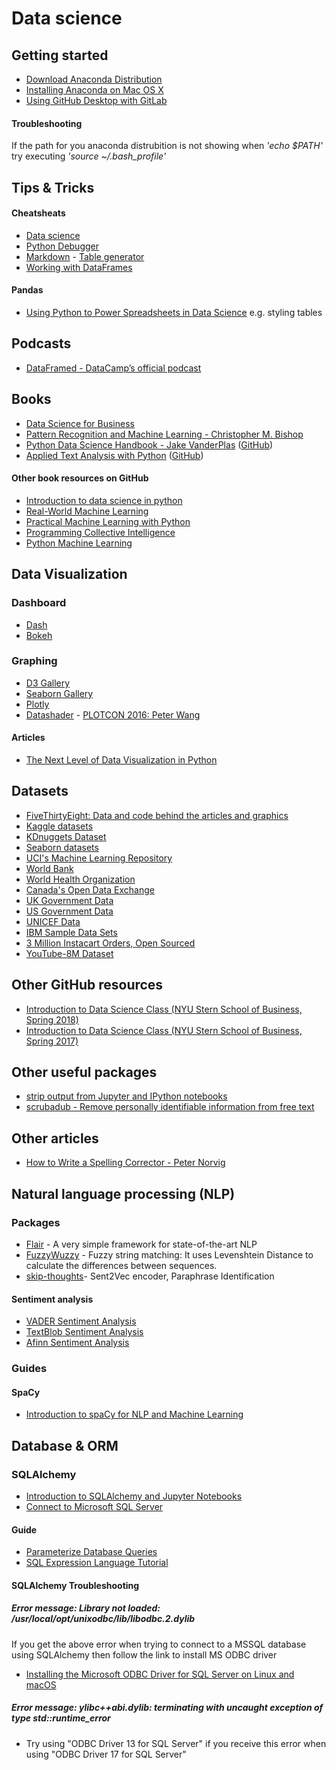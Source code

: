 # Data science

## Getting started

* [Download Anaconda Distribution](https://www.anaconda.com/download/#macos)
* [Installing Anaconda on Mac OS X](https://www.datacamp.com/community/tutorials/installing-anaconda-mac-os-x)
* [Using GitHub Desktop with GitLab](https://community.reclaimhosting.com/t/using-github-desktop-with-gitlab/876)

#### Troubleshooting
If the path for you anaconda distrubition is not showing when _'echo $PATH'_ try executing _'source ~/.bash_profile'_

## Tips & Tricks

#### Cheatsheats

* [Data science](https://github.com/mkhj/Data-science/tree/master/Cheat%20sheets)
* [Python Debugger](https://github.com/mkhj/Data-science/blob/master/Cheat%20sheets/Python%20Debugger%20Cheatsheet.pdf)
* [Markdown](https://github.com/adam-p/markdown-here/wiki/Markdown-Cheatsheet) - [Table generator](https://www.tablesgenerator.com/markdown_tables)
* [Working with DataFrames](http://www.gregreda.com/2013/10/26/working-with-pandas-dataframes/)

#### Pandas

* [Using Python to Power Spreadsheets in Data Science](https://pandas.pydata.org/pandas-docs/stable/user_guide/style.html) e.g. styling tables

## Podcasts

* [DataFramed - DataCamp’s official podcast](https://www.datacamp.com/community/podcast)

## Books

* [Data Science for Business](https://www.amazon.com/Data-Science-Business-Data-Analytic-Thinking/dp/1449361323)
* [Pattern Recognition and Machine Learning - Christopher M. Bishop](https://www.amazon.com/Pattern-Recognition-Learning-Information-Statistics/dp/0387310738)
* [Python Data Science Handbook - Jake VanderPlas](https://jakevdp.github.io/PythonDataScienceHandbook/index.html) ([GitHub](https://github.com/jakevdp/PythonDataScienceHandbook))
* [Applied Text Analysis with Python](https://www.amazon.com/Applied-Text-Analysis-Python-Language-Aware/dp/1491963042) ([GitHub](https://github.com/foxbook/atap))

#### Other book resources on GitHub

* [Introduction to data science in python](https://github.com/sidsriv/Introduction-to-Data-Science-in-python)
* [Real-World Machine Learning](https://github.com/brinkar/real-world-machine-learning)
* [Practical Machine Learning with Python](https://github.com/dipanjanS/practical-machine-learning-with-python)
* [Programming Collective Intelligence](https://github.com/arthur-e/Programming-Collective-Intelligence)
* [Python Machine Learning](https://github.com/rasbt/python-machine-learning-book)


## Data Visualization

### Dashboard

* [Dash](https://plot.ly/products/dash/)
* [Bokeh](https://bokeh.pydata.org/en/latest/docs/gallery.html)

### Graphing 

* [D3 Gallery](https://github.com/d3/d3/wiki/Gallery)
* [Seaborn Gallery](https://seaborn.pydata.org/examples/index.html)
* [Plotly](https://plot.ly/python/)
* [Datashader](http://datashader.org/) - [PLOTCON 2016: Peter Wang](https://www.youtube.com/watch?v=fB3cUrwxMVY)

#### Articles

* [The Next Level of Data Visualization in Python](https://towardsdatascience.com/the-next-level-of-data-visualization-in-python-dd6e99039d5e)

## Datasets

* [FiveThirtyEight: Data and code behind the articles and graphics](https://github.com/fivethirtyeight/data)
* [Kaggle datasets](https://www.kaggle.com/datasets)
* [KDnuggets Dataset](https://www.kdnuggets.com/datasets/index.html)
* [Seaborn datasets](https://github.com/mwaskom/seaborn-data)
* [UCI's Machine Learning Repository](https://archive.ics.uci.edu/ml/datasets.html)
* [World Bank](https://data.worldbank.org/)
* [World Health Organization](http://www.who.int/gho/en/)
* [Canada's Open Data Exchange](https://codx.ca/)
* [UK Government Data](https://data.gov.uk/)
* [US Government Data](https://www.data.gov/)
* [UNICEF Data](https://data.unicef.org/)
* [IBM Sample Data Sets](https://www.ibm.com/communities/analytics/watson-analytics-blog/guide-to-sample-datasets/)
* [3 Million Instacart Orders, Open Sourced](https://www.instacart.com/datasets/grocery-shopping-2017)
* [YouTube-8M Dataset](https://research.google.com/youtube8m/)

## Other GitHub resources

* [Introduction to Data Science Class (NYU Stern School of Business, Spring 2018)](https://github.com/jattenberg/SternPythonDataScience2018)
* [Introduction to Data Science Class (NYU Stern School of Business, Spring 2017)](https://github.com/mariazm/Spring2017_ProfFosterProvost)

## Other useful packages

* [strip output from Jupyter and IPython notebooks](https://github.com/kynan/nbstripout)
* [scrubadub - Remove personally identifiable information from free text](http://scrubadub.readthedocs.io/en/stable/index.html)

## Other articles

* [How to Write a Spelling Corrector - Peter Norvig](http://norvig.com/spell-correct.html)

## Natural language processing (NLP)

### Packages

* [Flair](https://github.com/zalandoresearch/flair) - A very simple framework for state-of-the-art NLP
* [FuzzyWuzzy](https://github.com/seatgeek/fuzzywuzzy) - Fuzzy string matching: It uses Levenshtein Distance to calculate the differences between sequences.
* [skip-thoughts](https://github.com/ryankiros/skip-thoughts)- 
Sent2Vec encoder, Paraphrase Identification 

#### Sentiment analysis

* [VADER Sentiment Analysis](https://github.com/cjhutto/vaderSentiment)
* [TextBlob Sentiment Analysis](https://textblob.readthedocs.io/en/dev/quickstart.html#sentiment-analysis)
* [Afinn Sentiment Analysis](https://github.com/fnielsen/afinn)

### Guides

#### SpaCy

* [Introduction to spaCy for NLP and Machine Learning](https://github.com/NSchrading/intro-spacy-nlp)

## Database & ORM

### SQLAlchemy
* [Introduction to SQLAlchemy and Jupyter Notebooks](https://github.com/LeeBergstrand/Jupyter-SQLAlchemy-Tutorial/blob/master/Jupyter-SQLAlchemy.ipynb)
* [Connect to Microsoft SQL Server](https://docs.sqlalchemy.org/en/latest/dialects/mssql.html#module-sqlalchemy.dialects.mssql.pyodbc)

#### Guide
* [Parameterize Database Queries](https://security.openstack.org/guidelines/dg_parameterize-database-queries.html)
* [SQL Expression Language Tutorial](https://docs.sqlalchemy.org/en/latest/core/tutorial.html) 

#### SQLAlchemy Troubleshooting

##### Error message: Library not loaded: /usr/local/opt/unixodbc/lib/libodbc.2.dylib
If you get the above error when trying to connect to a MSSQL database using SQLAlchemy then follow the link to install MS ODBC driver
* [Installing the Microsoft ODBC Driver for SQL Server on Linux and macOS](https://docs.microsoft.com/en-us/sql/connect/odbc/linux-mac/installing-the-microsoft-odbc-driver-for-sql-server?view=sql-server-2017)

##### Error message: ylibc++abi.dylib: terminating with uncaught exception of type std::runtime_error
* Try using "ODBC Driver 13 for SQL Server" if you receive this error when using "ODBC Driver 17 for SQL Server"
